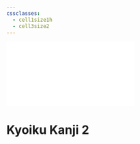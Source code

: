 ```yaml
---
cssclasses:
  - cell1size1h
  - cell3size2
---
```


![kyoiku-2](<../../../../.assets/embeddings/kyoiku-2.md>)

# Kyoiku Kanji 2
